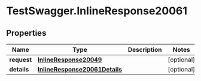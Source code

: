 # TestSwagger.InlineResponse20061

## Properties

Name | Type | Description | Notes
------------ | ------------- | ------------- | -------------
**request** | [**InlineResponse20049**](InlineResponse20049.md) |  | [optional] 
**details** | [**InlineResponse20061Details**](InlineResponse20061Details.md) |  | [optional] 


